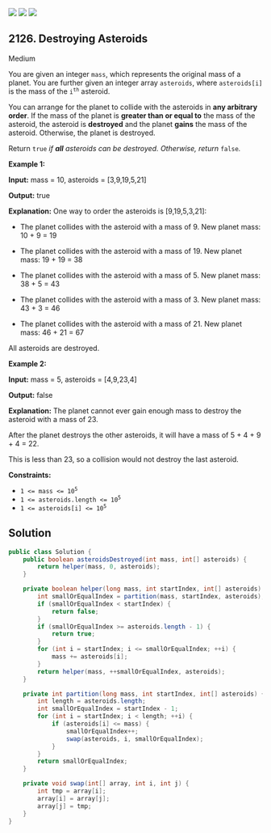 [![](https://img.shields.io/github/stars/javadev/LeetCode-in-Java?label=Stars&style=flat-square)](https://github.com/javadev/LeetCode-in-Java)
[![](https://img.shields.io/github/forks/javadev/LeetCode-in-Java?label=Fork%20me%20on%20GitHub%20&style=flat-square)](https://github.com/javadev/LeetCode-in-Java/fork)
[![](https://img.shields.io/badge/-LeetCode%20in%20Kotlin-blue?style=flat-square)](https://github.com/javadev/LeetCode-in-Kotlin)

## 2126\. Destroying Asteroids

Medium

You are given an integer `mass`, which represents the original mass of a planet. You are further given an integer array `asteroids`, where `asteroids[i]` is the mass of the <code>i<sup>th</sup></code> asteroid.

You can arrange for the planet to collide with the asteroids in **any arbitrary order**. If the mass of the planet is **greater than or equal to** the mass of the asteroid, the asteroid is **destroyed** and the planet **gains** the mass of the asteroid. Otherwise, the planet is destroyed.

Return `true` _if **all** asteroids can be destroyed. Otherwise, return_ `false`_._

**Example 1:**

**Input:** mass = 10, asteroids = [3,9,19,5,21]

**Output:** true

**Explanation:** One way to order the asteroids is [9,19,5,3,21]: 

- The planet collides with the asteroid with a mass of 9. New planet mass: 10 + 9 = 19 

- The planet collides with the asteroid with a mass of 19. New planet mass: 19 + 19 = 38 

- The planet collides with the asteroid with a mass of 5. New planet mass: 38 + 5 = 43 

- The planet collides with the asteroid with a mass of 3. New planet mass: 43 + 3 = 46

- The planet collides with the asteroid with a mass of 21. New planet mass: 46 + 21 = 67 
  
All asteroids are destroyed.

**Example 2:**

**Input:** mass = 5, asteroids = [4,9,23,4]

**Output:** false

**Explanation:** The planet cannot ever gain enough mass to destroy the asteroid with a mass of 23. 

After the planet destroys the other asteroids, it will have a mass of 5 + 4 + 9 + 4 = 22. 

This is less than 23, so a collision would not destroy the last asteroid.

**Constraints:**

*   <code>1 <= mass <= 10<sup>5</sup></code>
*   <code>1 <= asteroids.length <= 10<sup>5</sup></code>
*   <code>1 <= asteroids[i] <= 10<sup>5</sup></code>

## Solution

```java
public class Solution {
    public boolean asteroidsDestroyed(int mass, int[] asteroids) {
        return helper(mass, 0, asteroids);
    }

    private boolean helper(long mass, int startIndex, int[] asteroids) {
        int smallOrEqualIndex = partition(mass, startIndex, asteroids);
        if (smallOrEqualIndex < startIndex) {
            return false;
        }
        if (smallOrEqualIndex >= asteroids.length - 1) {
            return true;
        }
        for (int i = startIndex; i <= smallOrEqualIndex; ++i) {
            mass += asteroids[i];
        }
        return helper(mass, ++smallOrEqualIndex, asteroids);
    }

    private int partition(long mass, int startIndex, int[] asteroids) {
        int length = asteroids.length;
        int smallOrEqualIndex = startIndex - 1;
        for (int i = startIndex; i < length; ++i) {
            if (asteroids[i] <= mass) {
                smallOrEqualIndex++;
                swap(asteroids, i, smallOrEqualIndex);
            }
        }
        return smallOrEqualIndex;
    }

    private void swap(int[] array, int i, int j) {
        int tmp = array[i];
        array[i] = array[j];
        array[j] = tmp;
    }
}
```